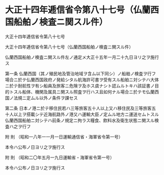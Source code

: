 # 大正十四年逓信省令第八十七号（仏蘭西国船舶ノ検査ニ関スル件）

大正十四年逓信省令第八十七号

大正十四年逓信省令第八十七号（仏蘭西国船舶ノ検査ニ関スル件）

仏蘭西国船舶ノ検査ニ関スル件左ノ通定メ大正十五年一月二十九日ヨリ之ヲ施行ス

第一条 仏蘭西国（其ノ殖民地及管治地域ヲ含ム以下同シ）ノ船舶ノ検査ヲ行フ場合ニ於テ仏蘭西国政府ノ発給シタル航海許可書ヲ受有スル船舶ニ対シテハ大体ニ於テ耐航性ヲ有シ船員及旅客ニ危険ヲ及ホス虞ナシト認ムルトキハ該証書ノ目的トスル船体、機関及属具ニ関スル照査ヲ行ハス且如何ナル場合ニ於テモ仏蘭西国ノ法規ニ定ムル以外ノ条件ヲ課セス

第二条 日本ノ港ニ於テ移住民若ハ三等旅客五十人以上又ハ移住民及三等旅客五十人以上ヲ搭載シテ近海航路外ノ港又ハ運輸大臣ノ定ムル地方ニ運送セムトスル仏蘭西国船舶ニ対シテハ前条ノ規定ニ拘ラス糧食、飲料水及衛生状態ニ関スル検査ハ之ヲ行フ

附 則 （昭和一八年一一月一日運輸通信省・海軍省令第一号）

本令ハ公布ノ日ヨリ之ヲ施行ス

附 則 （昭和二〇年五月一九日運輸省・海軍省令第一号）

本令ハ公布ノ日ヨリ之ヲ施行ス
